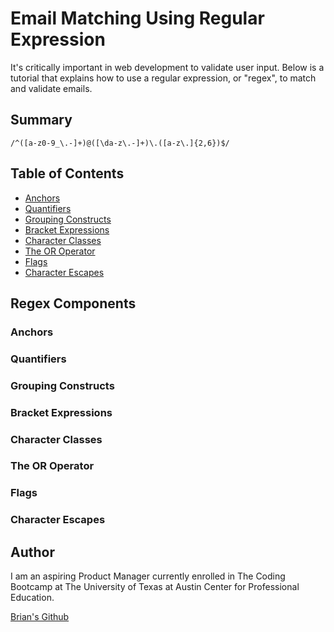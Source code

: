 # Email Matching Using Regular Expression

It's critically important in web development to validate user input. Below is a tutorial that explains how to use a regular expression, or "regex", to match and validate emails.

## Summary


`/^([a-z0-9_\.-]+)@([\da-z\.-]+)\.([a-z\.]{2,6})$/`  

## Table of Contents

- [Anchors](#anchors)
- [Quantifiers](#quantifiers)
- [Grouping Constructs](#grouping-constructs)
- [Bracket Expressions](#bracket-expressions)
- [Character Classes](#character-classes)
- [The OR Operator](#the-or-operator)
- [Flags](#flags)
- [Character Escapes](#character-escapes)

## Regex Components

### Anchors

### Quantifiers

### Grouping Constructs

### Bracket Expressions

### Character Classes

### The OR Operator

### Flags

### Character Escapes

## Author

I am an aspiring Product Manager currently enrolled in The Coding Bootcamp at The University of Texas at Austin Center for Professional Education.

[Brian's Github](https://github.com/BrianLalli)

